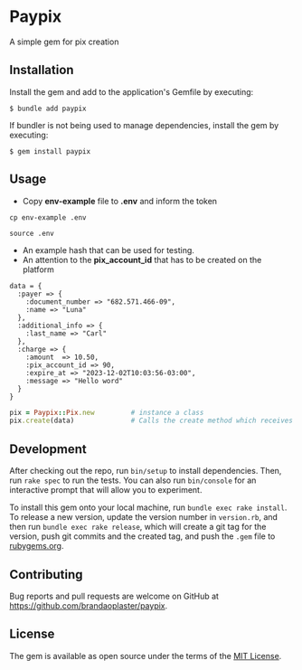 # Paypix

A simple gem for pix creation

## Installation

Install the gem and add to the application's Gemfile by executing:

    $ bundle add paypix

If bundler is not being used to manage dependencies, install the gem by executing:

    $ gem install paypix

## Usage

 - Copy **env-example** file to **.env** and inform the token
```
cp env-example .env

source .env
```

 - An example hash that can be used for testing.
 - An attention to the **pix_account_id** that has to be created on the platform

```
data = {
  :payer => {
    :document_number => "682.571.466-09",
    :name => "Luna"
  },
  :additional_info => {
    :last_name => "Carl"
  },
  :charge => {
    :amount  => 10.50,
    :pix_account_id => 90,
    :expire_at => "2023-12-02T10:03:56-03:00",
    :message => "Hello word"
  }
}
```


```ruby
pix = Paypix::Pix.new         # instance a class
pix.create(data)              # Calls the create method which receives a hash
```

## Development

After checking out the repo, run `bin/setup` to install dependencies. Then, run `rake spec` to run the tests. You can also run `bin/console` for an interactive prompt that will allow you to experiment.

To install this gem onto your local machine, run `bundle exec rake install`. To release a new version, update the version number in `version.rb`, and then run `bundle exec rake release`, which will create a git tag for the version, push git commits and the created tag, and push the `.gem` file to [rubygems.org](https://rubygems.org).

## Contributing

Bug reports and pull requests are welcome on GitHub at https://github.com/brandaoplaster/paypix.

## License

The gem is available as open source under the terms of the [MIT License](https://opensource.org/licenses/MIT).
